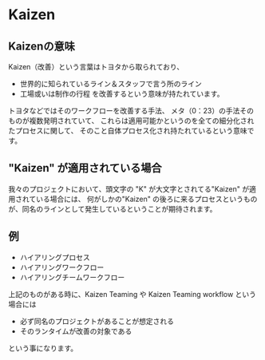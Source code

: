 Kaizen
=====
Kaizenの意味
-----
Kaizen（改善）という言葉はトヨタから取られており、
- 世界的に知られているライン＆スタッフで言う所のライン
- 工場或いは制作の行程
を改善するという意味が持たれています。


トヨタなどではそのワークフローを改善する手法、
メタ（0：23）の手法そのものが複数発明されていて、
これらは適用可能かというのを全ての細分化されたプロセスに関して、
そのこと自体プロセス化され持たれているという意味です。

"Kaizen" が適用されている場合
-----
我々のプロジェクトにおいて、頭文字の "K" が大文字とされてる"Kaizen" が適用されている場合には、
何がしかの"Kaizen" の後ろに来るプロセスというものが、同名のラインとして発生しているということが期待されます。

例
-----

- ハイアリングプロセス
- ハイアリングワークフロー
- ハイアリングチームワークフロー

上記のものがある時に、Kaizen Teaming や Kaizen Teaming workflow という場合には
- 必ず同名のプロジェクトがあることが想定される
- そのランタイムが改善の対象である

という事になります。 

